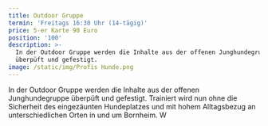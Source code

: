 ```yaml
---
title: Outdoor Gruppe
termin: 'Freitags 16:30 Uhr (14-tägig)'
price: 5-er Karte 90 Euro
position: '100'
description: >-
  In der Outdoor Gruppe werden die Inhalte aus der offenen Junghundegruppe
  überpüft und gefestigt. 
image: /static/img/Profis Hunde.png
---
```

In der Outdoor Gruppe werden die Inhalte aus der offenen Junghundegruppe überpüft und gefestigt.  Trainiert wird nun ohne die Sicherheit des eingezäunten Hundeplatzes und mit hohem Alltagsbezug an unterschiedlichen Orten in und um Bornheim. W
